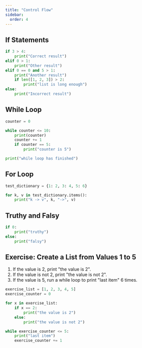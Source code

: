 ```yaml
---
title: "Control Flow"
sidebar:
  order: 4
---
```


## If Statements

```py
if 3 > 4:
    print("Correct result")
elif 0 > 1:
    print("Other result")
elif 0 == 0 and 5 > 1:
    print("Another result")
    if len([1, 2, 3]) > 2:
        print("list is long enough")
else:
    print("Incorrect result")
```

## While Loop

```py
counter = 0

while counter <= 10:
    print(counter)
    counter += 1
    if counter == 5:
        print("counter is 5")

print("while loop has finished")
```

## For Loop

```py
test_dictionary = {1: 2, 3: 4, 5: 6}

for k, v in test_dictionary.items():
    print("k -> v", k, "->", v)
```

## Truthy and Falsy

```py
if 0:
    print("truthy")
else:
    print("falsy")
```

## Exercise: Create a List from Values 1 to 5

1. If the value is 2, print "the value is 2".
2. If the value is not 2, print "the value is not 2".
3. If the value is 5, run a while loop to print "last item" 6 times.

```py
exercise_list = [1, 2, 3, 4, 5]
exercise_counter = 0

for x in exercise_list:
    if x == 2:
        print("the value is 2")
    else:
        print("the value is not 2")

while exercise_counter <= 5:
    print("last item")
    exercise_counter += 1
```
